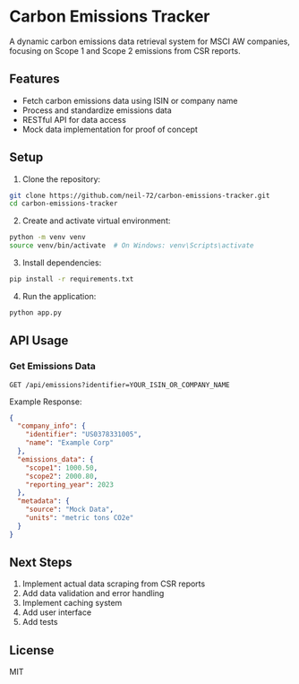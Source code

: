 # Carbon Emissions Tracker

A dynamic carbon emissions data retrieval system for MSCI AW companies, focusing on Scope 1 and Scope 2 emissions from CSR reports.

## Features

- Fetch carbon emissions data using ISIN or company name
- Process and standardize emissions data
- RESTful API for data access
- Mock data implementation for proof of concept

## Setup

1. Clone the repository:
```bash
git clone https://github.com/neil-72/carbon-emissions-tracker.git
cd carbon-emissions-tracker
```

2. Create and activate virtual environment:
```bash
python -m venv venv
source venv/bin/activate  # On Windows: venv\Scripts\activate
```

3. Install dependencies:
```bash
pip install -r requirements.txt
```

4. Run the application:
```bash
python app.py
```

## API Usage

### Get Emissions Data

```http
GET /api/emissions?identifier=YOUR_ISIN_OR_COMPANY_NAME
```

Example Response:
```json
{
  "company_info": {
    "identifier": "US0378331005",
    "name": "Example Corp"
  },
  "emissions_data": {
    "scope1": 1000.50,
    "scope2": 2000.80,
    "reporting_year": 2023
  },
  "metadata": {
    "source": "Mock Data",
    "units": "metric tons CO2e"
  }
}
```

## Next Steps

1. Implement actual data scraping from CSR reports
2. Add data validation and error handling
3. Implement caching system
4. Add user interface
5. Add tests

## License

MIT